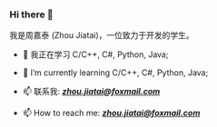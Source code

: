 ### Hi there 👋

我是周嘉泰 (Zhou Jiatai)，一位致力于开发的学生。

- 🌱 我正在学习 C/C++, C#, Python, Java;
- 🌱 I’m currently learning C/C++, C#, Python, Java;

- 📫 联系我: [***zhou.jiatai@foxmail.com***](mailto:zhou.jiatai@foxmail.com)
- 📫 How to reach me: [***zhou.jiatai@foxmail.com***](mailto:zhou.jiatai@foxmail.com)

<!--
**ZhouJiatai/ZhouJiatai** is a ✨ _special_ ✨ repository because its `README.md` (this file) appears on your GitHub profile.

Here are some ideas to get you started:

- 🔭 I’m currently working on ...
- 🌱 I’m currently learning ...
- 👯 I’m looking to collaborate on ...
- 🤔 I’m looking for help with ...
- 💬 Ask me about ...
- 📫 How to reach me: ...
- 😄 Pronouns: ...
- ⚡ Fun fact: ...
-->
